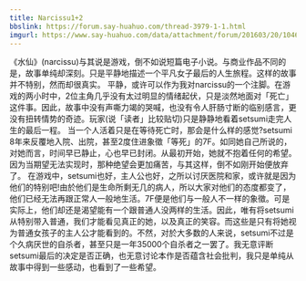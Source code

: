 ```yaml
---
title: Narcissu1+2
bbslink: https://forum.say-huahuo.com/thread-3979-1-1.html
imgurl: https://www.say-huahuo.com/data/attachment/forum/201603/20/104650hb6rsbjbjhv6jabq.jpg
---
```


《水仙》(narcissu)与其说是游戏，倒不如说短篇电子小说。与商业作品不同的是，故事单纯却深刻。只是平静地描述一个平凡女子最后的人生旅程。这样的故事并不特别，然而却很真实。
平静，或许可以作为我对narcissu的一个注脚。在游戏的两小时中，2位主角几乎没有太过明显的情绪起伏，只是淡然地面对「死亡」这件事。因此，故事中没有声嘶力竭的哭喊，也没有令人肝肠寸断的临别感言，更没有扭转情势的奇迹。玩家(说「读者」比较贴切)只是静静地看着setsumi走完人生的最后一程。
当一个人活着只是在等待死亡时，那会是什么样的感觉?setsumi 8年来反覆地入院、出院，甚至2度住进象徵「等死」的7F。如同她自己所说的，对她而言，时间早已静止，心也早已封闭。从最初开始，她就不抱着任何的希望。因为当期望无法实现时，那种绝望会更加痛苦，与其这样，倒不如刚开始便放弃了。
在游戏中，setsumi也好，主人公也好，之所以讨厌医院和家，或许就是因为他们的特别吧!由於他们是生命所剩无几的病人，所以大家对他们的态度都变了，他们已经无法再跟正常人一般地生活。7F便是他们与一般人不一样的象徵。可是实际上，他们却还是渴望能有一个跟普通人没两样的生活。因此，唯有将setsumi从特别带入普通，我们才能看见真正的她，以及真正的笑容。而这些是只有将她视为普通女孩子的主人公才能看到的。不然，对於大多数的人来说，setsumi不过是个久病厌世的自杀者，甚至只是一年35000个自杀者之一罢了。我无意评断setsumi最后的决定是否正确，也无意讨论本作是否蕴含社会批判，我只是单纯从故事中得到一些感动，也看到了一些希望。<!--more-->
